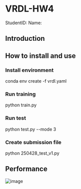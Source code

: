 # VRDL-HW4
StudentID:
Name:
## Introduction

## How to install and use
### Install environment
conda env create -f vrdl.yaml
### Run training
python train.py
### Run test
python test.py --mode 3
### Create submission file
python 250428_test_v1.py

## Performance
![image](https://github.com/user-attachments/assets/1ce1fd80-8c50-4ce1-9c32-6e3865270e90)
